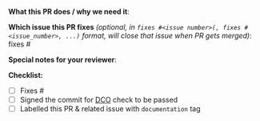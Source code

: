 <!--  Thanks for sending a pull request!  Here are some tips for you -->

**What this PR does / why we need it**:

**Which issue this PR fixes** *(optional, in `fixes #<issue number>(, fixes #<issue_number>, ...)` format, will close that issue when PR gets merged)*: fixes #

**Special notes for your reviewer**:

**Checklist:**
-   [ ] Fixes #<issue number>
-   [ ] Signed the commit for [DCO](https://github.com/litmuschaos/litmus-docs/blob/master/CONTRIBUTING.md#sign-your-work) check to be passed
-   [ ] Labelled this PR & related issue with `documentation` tag
